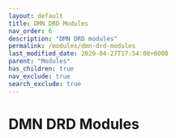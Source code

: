 ```yaml
---
layout: default
title: DMN DRD Modules
nav_order: 6
description: "DMN DRD modules"
permalink: /modules/dmn-drd-modules
last_modified_date: 2020-04-27T17:54:08+0000
parent: "Modules"
has_children: true
nav_exclude: true
search_exclude: true
---
```


# DMN DRD Modules

